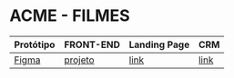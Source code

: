# ACME - FILMES

Protótipo | FRONT-END | Landing Page | CRM
----------|-----------|--------------|-----
[Figma][link1] | [projeto][link2] | [link][link3] | [link][link3] 


[link1]: [https://www.figma.com/file/EuecfEkI8BFCzR4eRJIbb6/lima-2022-strange-youtube]
[link2]: https://github.com/fernandoleonid/strange-2022
[link3]: https://fernandoleonid.github.io/strange-2022/